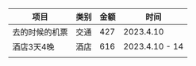 | 项目           | 类别 | 金额 | 时间           |
| -------------- | ---- | ---- | -------------- |
| 去的时候的机票 | 交通 | 427  | 2023.4.10      |
| 酒店3天4晚     | 酒店 | 616  | 2023.4.10 - 14 |
|                |      |      |                |
